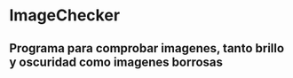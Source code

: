 # ImageChecker
## Programa para comprobar imagenes, tanto brillo y oscuridad como imagenes borrosas

